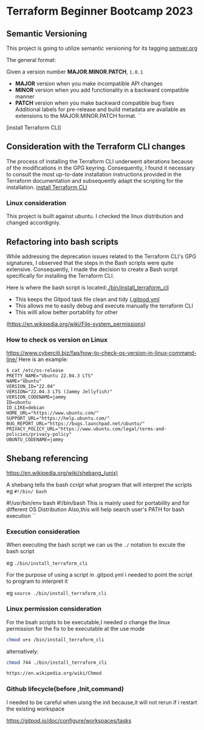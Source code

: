 # Terraform Beginner Bootcamp 2023

## Semantic Versioning

This project is going to utilize semantic versioning for its tagging
[semver.org](https://semver.org)

The general format:

Given a version number **MAJOR.MINOR.PATCH**, `1.0.1`

- **MAJOR** version when you make incompatible API changes
- **MINOR** version when you add functionality in a backward compatible manner
- **PATCH** version when you make backward compatible bug fixes
Additional labels for pre-release and build metadata are available as extensions to the MAJOR.MINOR.PATCH format.
``

[install Terraform CLI]
##  Consideration with the Terraform CLI changes
The process of installing the Terraform CLI underwent alterations because of the modifications in the GPG keyring. Consequently, I found it necessary to consult the most up-to-date installation instructions provided in the Terraform documentation and subsequently adapt the scripting for the installation.
[install Terraform CLI](https:developer.hashicorp.com/terraform/tutorials/aws-get-started/install-cli)

### Linux consideration

This project is built against ubuntu.
I checked the linux distribution and changed accordignly.

## Refactoring into bash scripts
While addressing the deprecation issues related to the Terraform CLI's GPG signatures, I observed that the steps in the Bash scripts were quite extensive. Consequently, I made the decision to create a Bash script specifically for installing the Terraform CLI.

Here is where the bash script is located:[./bin/install_terraform_cli](./bin/install_terrdorm_cli)
- This keeps the Gitpod task file clean and tidy ([.gitpod.yml](.gitpod.yml)
- This allows me to easily debug and execute manually the terraform CLI
- This willl allow better portability for other 

(https://en.wikipedia.org/wiki/File-system_permissions)

### How to check os version on Linux
https://www.cyberciti.biz/faq/how-to-check-os-version-in-linux-command-line/
Here is an example:
```
$ cat /etc/os-release
PRETTY_NAME="Ubuntu 22.04.3 LTS"
NAME="Ubuntu"
VERSION_ID="22.04"
VERSION="22.04.3 LTS (Jammy Jellyfish)"
VERSION_CODENAME=jammy
ID=ubuntu
ID_LIKE=debian
HOME_URL="https://www.ubuntu.com/"
SUPPORT_URL="https://help.ubuntu.com/"
BUG_REPORT_URL="https://bugs.launchpad.net/ubuntu/"
PRIVACY_POLICY_URL="https://www.ubuntu.com/legal/terms-and-policies/privacy-policy"
UBUNTU_CODENAME=jammy
```


 ## Shebang referencing

https://en.wikipedia.org/wiki/shebang_(unix)

A shebang tells the bash ccript what program that will interpret the scripts eg `#!/bin/ bash`


#!/usr/bin/env bash
#!/bin/bash
This is mainly used for portability and for different OS Distribution
Also,this will help search user's PATH for bash execution 
``


### Execution consideration

When executing the bash script we can us the  `./` notation to excute the bash script

eg `./bin/install_terraform_cli`

For the purpose of using a script in .gitpod.yml i needed to point the script to program to interpret it

eg `source ./bin/install_terraform_cli`

### Linux permission consideration

For the bsah scripts to be executable,I needed o change the linux permission for the fix to be executable at the use mode

```sh
chmod u+x /bin/install_terraform_cli
```

alternatively:

```sh
chmod 744 ./bin/install_terraform_cli

https://en.wikipedia.org/wiki/Chmod
```

###  Github lifecycle(before ,Init,command)

I needed to be careful when uisng the init because,it will not rerun if i restart the existing workspace

https://gitpod.io/doc/configure/workspaces/tasks




